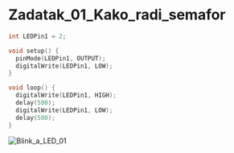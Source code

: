 # Zadatak_01_Kako_radi_semafor

```C++
int LEDPin1 = 2;

void setup() {
  pinMode(LEDPin1, OUTPUT);
  digitalWrite(LEDPin1, LOW);
}

void loop() {
  digitalWrite(LEDPin1, HIGH);
  delay(500);
  digitalWrite(LEDPin1, LOW);
  delay(500);
}
```

![Blink_a_LED_01](https://github.com/VIDI-X/Zadatak_01_Kako_radi_semafor/assets/68710971/ad4e9db9-4f8f-459f-bf86-a97247566b18)
